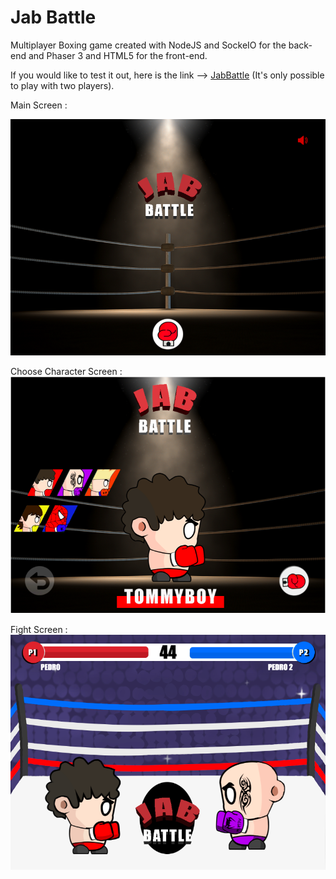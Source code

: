 # Jab Battle


Multiplayer Boxing game created with NodeJS and SockeIO for the back-end and Phaser 3 and HTML5 for the front-end.

If you would like to test it out, here is the link --> [JabBattle](http://jabbattle.herokuapp.com/) (It's only possible to play with two players).



Main Screen : 

<img src="https://github.com/PedroMiotti/Jab_Battle/blob/master/Game/Public/Assets/img/readme/1.png" />

Choose Character Screen : 
<img src="https://github.com/PedroMiotti/Jab_Battle/blob/master/Game/Public/Assets/img/readme/2.png" />

Fight Screen : 
<img src="https://github.com/PedroMiotti/Jab_Battle/blob/master/Game/Public/Assets/img/readme/3.png" />






